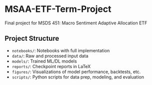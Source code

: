 # MSAA-ETF-Term-Project
Final project for MSDS 451: Macro Sentiment Adaptive Allocation ETF

## Project Structure

- `notebooks/`: Notebooks with full implementation
- `data/`: Raw and processed input data
- `models/`: Trained ML/DL models
- `reports/`: Checkpoint reports in LaTeX
- `figures/`: Visualizations of model performance, backtests, etc.
- `scripts/`: Python scripts for data prep, modeling, and evaluation
